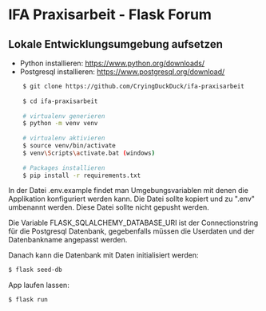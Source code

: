 # IFA Praxisarbeit - Flask Forum

## Lokale Entwicklungsumgebung aufsetzen

- Python installieren: https://www.python.org/downloads/
- Postgresql installieren: https://www.postgresql.org/download/

```bash
    $ git clone https://github.com/CryingDuckDuck/ifa-praxisarbeit
    
    $ cd ifa-praxisarbeit
    
    # virtualenv generieren
    $ python -m venv venv
    
    # virtualenv aktivieren
    $ source venv/bin/activate
    $ venv\Scripts\activate.bat (windows)
    
    # Packages installieren
    $ pip install -r requirements.txt
```
In der Datei .env.example findet man Umgebungsvariablen mit denen die Applikation konfiguriert werden kann. 
Die Datei sollte kopiert und zu ".env" umbenannt werden. Diese Datei sollte nicht gepusht werden.

Die Variable FLASK_SQLALCHEMY_DATABASE_URI ist der Connectionstring für die Postgresql Datenbank, gegebenfalls müssen 
die Userdaten und der Datenbankname angepasst werden.

Danach kann die Datenbank mit Daten initialisiert werden:

```bash
$ flask seed-db
```

App laufen lassen:

```bash
$ flask run
```

